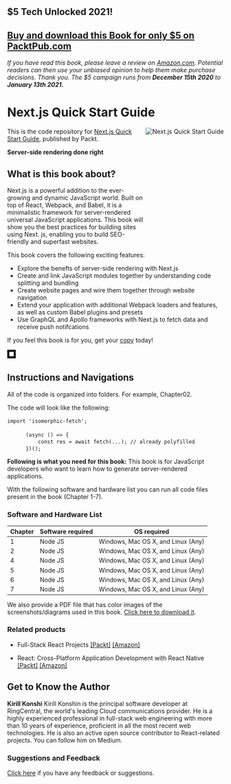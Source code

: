 ## $5 Tech Unlocked 2021!
[Buy and download this Book for only $5 on PacktPub.com](https://www.packtpub.com/product/next-js-quick-start-guide/9781788993661)
-----
*If you have read this book, please leave a review on [Amazon.com](https://www.amazon.com/gp/product/1788993667).     Potential readers can then use your unbiased opinion to help them make purchase decisions. Thank you. The $5 campaign         runs from __December 15th 2020__ to __January 13th 2021.__*

# Next.js Quick Start Guide

<a href="https://www.packtpub.com/web-development/nextjs-quick-start-guide?utm_source=github&utm_medium=repository&utm_campaign=9781788993661"><img src="https://d255esdrn735hr.cloudfront.net/sites/default/files/imagecache/ppv4_main_book_cover/cover_9.png" alt="Next.js Quick Start Guide" height="256px" align="right"></a>

This is the code repository for [Next.js Quick Start Guide](https://www.packtpub.com/web-development/nextjs-quick-start-guide?utm_source=github&utm_medium=repository&utm_campaign=9781788993661), published by Packt.

**Server-side rendering done right**

## What is this book about?
Next.js is a powerful addition to the ever-growing and dynamic JavaScript world. Built on top of React, Webpack, and Babel, it is a minimalistic framework for server-rendered universal JavaScript applications. This book will show you the best practices for building sites using Next. js, enabling you to build SEO-friendly and superfast websites.

This book covers the following exciting features: 
* Explore the benefts of server-side rendering with Next.js
* Create and link JavaScript modules together by understanding code splitting and bundling
* Create website pages and wire them together through website navigation
*	Extend your application with additional Webpack loaders and features, as well as custom Babel plugins and presets
*	Use GraphQL and Apollo frameworks with Next.js to fetch data and receive push notifcations

If you feel this book is for you, get your [copy](https://www.amazon.com/dp/1788993667) today!

<a href="https://www.packtpub.com/?utm_source=github&utm_medium=banner&utm_campaign=GitHubBanner"><img src="https://raw.githubusercontent.com/PacktPublishing/GitHub/master/GitHub.png" 
alt="https://www.packtpub.com/" border="5" /></a>


## Instructions and Navigations
All of the code is organized into folders. For example, Chapter02.

The code will look like the following:
```
import 'isomorphic-fetch';

      (async () => {
          const res = await fetch(...); // already polyfilled
      })();
```

**Following is what you need for this book:**
This book is for JavaScript developers who want to learn how to generate server-rendered applications.

With the following software and hardware list you can run all code files present in the book (Chapter 1-7).

### Software and Hardware List

| Chapter  | Software required                   | OS required                        |
| -------- | ------------------------------------| -----------------------------------|
| 1        | Node JS                             | Windows, Mac OS X, and Linux (Any) |
| 2        | Node JS                             | Windows, Mac OS X, and Linux (Any) |
| 4        | Node JS                             | Windows, Mac OS X, and Linux (Any) |
| 5        | Node JS                             | Windows, Mac OS X, and Linux (Any) |
| 6        | Node JS                             | Windows, Mac OS X, and Linux (Any) |
| 7        | Node JS                             | Windows, Mac OS X, and Linux (Any) |


We also provide a PDF file that has color images of the screenshots/diagrams used in this book. [Click here to download it](http://www.packtpub.com/sites/default/files/downloads/NextDotjsQuickStartGuide_ColorImages.pdf).


### Related products <Other books you may enjoy>
* Full-Stack React Projects [[Packt]](https://www.packtpub.com/web-development/full-stack-react-projects?utm_source=github&utm_medium=repository&utm_campaign=9781788835534) [[Amazon]](https://www.amazon.com/dp/1788835530)

* React: Cross-Platform Application Development with React Native [[Packt]](https://www.packtpub.com/web-development/react-cross-platform-application-development-react-native?utm_source=github&utm_medium=repository&utm_campaign=9781789136081) [[Amazon]](https://www.amazon.com/dp/1789136083)

## Get to Know the Author
**Kirill Konshi**
Kirill Konshin is the principal software developer at RingCentral, the world's leading Cloud communications provider. He is a highly experienced professional in full-stack web engineering with more than 10 years of experience, proficient in all the most recent web technologies. He is also an active open source contributor to React-related projects. You can follow him on Medium.


### Suggestions and Feedback
[Click here](https://docs.google.com/forms/d/e/1FAIpQLSdy7dATC6QmEL81FIUuymZ0Wy9vH1jHkvpY57OiMeKGqib_Ow/viewform) if you have any feedback or suggestions.
